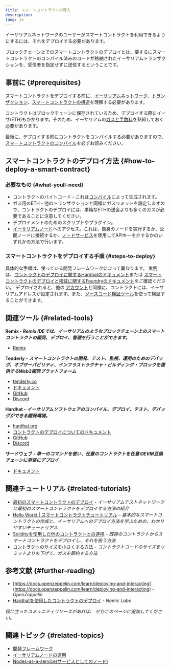 ```yaml
---
title: スマートコントラクトの導入
description:
lang: ja
---
```


イーサリアムネットワークのユーザーがスマートコントラクトを利用できるようにするには、それをデプロイする必要があります。

ブロックチェーン上でのスマートコントラクトのデプロイとは、要するにスマートコントラクトのコンパイル済みのコードが格納されたイーサリアムトランザクションを、受信者を指定せずに送信するということです。

## 事前に {#prerequisites}

スマートコントラクトをデプロイする前に、[イーサリアムネットワーク](/developers/docs/networks/)、[トランザクション](/developers/docs/transactions/)、[スマートコントラクトの構造](/developers/docs/smart-contracts/anatomy/)を理解する必要があります。

コントラクトはブロックチェーンに保存されているため、デプロイする際にイーサ(ETH)もかかります。そのため、イーサリアムの[ガスと手数料](/developers/docs/gas/)を熟知しておく必要があります。

最後に、デプロイする前にコントラクトをコンパイルする必要がありますので、 [スマートコントラクトのコンパイル](/developers/docs/smart-contracts/compiling/)を必ずお読みください。

## スマートコントラクトのデプロイ方法 {#how-to-deploy-a-smart-contract}

### 必要なもの {#what-youll-need}

- コントラクトのバイトコード - これは[コンパイル](/developers/docs/smart-contracts/compiling/)によって生成されます。
- ガス用のETH - 他のトランザクションと同様にガスリミットを設定しますので、コントラクトのデプロイには、単純なETHの送金よりも多くのガスが必要であることに注意してください。
- デプロイメントのためのスクリプトやプラグイン。
- [イーサリアムノード](/developers/docs/nodes-and-clients/)へのアクセス。これは、自身のノードを実行するか、公開ノードに接続するか、[ノードサービス](/developers/docs/nodes-and-clients/nodes-as-a-service/)を使用してAPIキーを介するかのいずれかの方法で行います。

### スマートコントラクトをデプロイする手順 {#steps-to-deploy}

具体的な手順は、使っている開発フレームワークによって異なります。 実例は、[コントラクトのデプロイに関するHardhatのドキュメント](https://hardhat.org/guides/deploying.html)または [スマートコントラクトのデプロイと検証に関するFoundryのドキュメント](https://book.getfoundry.sh/forge/deploying)をご確認ください。 デプロイされると、他の [アカウント](/developers/docs/accounts/)と同様に、コントラクトには、イーサリアムアドレスが設定されます。また、[ソースコード検証ツール](/developers/docs/smart-contracts/verifying/#source-code-verification-tools)を使って検証することができます。

## 関連ツール {#related-tools}

**Remix - _Remix IDEでは、イーサリアムのようなブロックチェーン上のスマートコントラクトの開発、デプロイ、管理を行うことができます。_**

- [Remix](https://remix.ethereum.org)

**Tenderly - _スマートコントラクトの開発、テスト、監視、運用のためのデバッグ、オブザーバビリティ、インフラストラクチャ・ビルディング・ブロックを提供するWeb3開発プラットフォーム_**

- [tenderly.co](https://tenderly.co/)
- [ドキュメント](https://docs.tenderly.co/)
- [GitHub](https://github.com/Tenderly)
- [Discord](https://discord.gg/eCWjuvt)

**Hardhat - _イーサリアムソフトウェアのコンパイル、デプロイ、テスト、デバッグができる開発環境。_**

- [hardhat.org](https://hardhat.org/getting-started/)
- [コントラクトのデプロイについてのドキュメント](https://hardhat.org/guides/deploying.html)
- [GitHub](https://github.com/nomiclabs/hardhat)
- [Discord](https://discord.com/invite/TETZs2KK4k)

**サードウェブ - _単一のコマンドを使い、任意のコントラクトを任意のEVM互換チェーンに容易にデプロイ_**

- [ドキュメント](https://portal.thirdweb.com/deploy/)

## 関連チュートリアル {#related-tutorials}

- [最初のスマートコントラクトのデプロイ](/developers/tutorials/deploying-your-first-smart-contract/) _- イーサリアムテストネットワークに最初のスマートコントラクトをデプロイする方法の紹介_
- [Hello World | スマートコントラクトチュートリアル](/developers/tutorials/hello-world-smart-contract/) _– 基本的なスマートコントラクトの作成と、イーサリアムへのデプロイ方法を学ぶための、わかりやすいチュートリアル_
- [Solidityを使用した他のコントラクトとの連携](/developers/tutorials/interact-with-other-contracts-from-solidity/) _- 既存のコントラクトからスマートコントラクトをデプロイし、それを扱う方法_
- [コントラクトのサイズを小さくする方法](/developers/tutorials/downsizing-contracts-to-fight-the-contract-size-limit/) _- コントラクトコードのサイズをリミットよりも下げて、ガスを節約する方法_

## 参考文献 {#further-reading}

- [https://docs.openzeppelin.com/learn/deploying-and-interacting](https://docs.openzeppelin.com/learn/deploying-and-interacting) - _OpenZeppelin_
- [Hardhatを使用したコントラクトのデプロイ](https://hardhat.org/guides/deploying.html) - _Nomic Labs_

_役に立ったコミュニティリソースがあれば、 ぜひこのページに追加してください。_

## 関連トピック {#related-topics}

- [開発フレームワーク](/developers/docs/frameworks/)
- [イーサリアムノードの運用](/developers/docs/nodes-and-clients/run-a-node/)
- [Nodes-as-a-service(サービスとしてのノード)](/developers/docs/nodes-and-clients/nodes-as-a-service)
